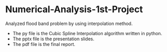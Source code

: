 # Numerical-Analysis-1st-Project
Analyzed flood band problem by using interpolation method.

+ The py file is the Cubic Spline Interpolation algorithm written in python.
+ The pptx file is the presentation slides.
+ The pdf file is the final report.
